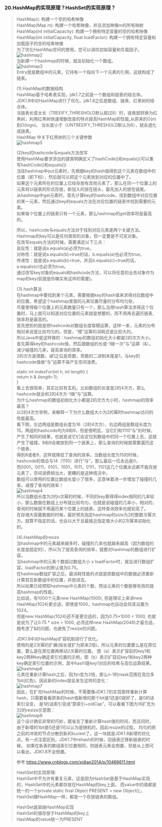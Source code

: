 ### 20.HashMap的实现原理？HashSet的实现原理？
> HashMap(): 构建一个空的哈希映像                         
  HashMap(Map m): 构建一个哈希映像，并且添加映像m的所有映射                 
  HashMap(int initialCapacity): 构建一个拥有特定容量的空的哈希映像                   
  HashMap(int initialCapacity, float loadFactor): 构建一个拥有特定容量和加载因子的空的哈希映像                
> 为了优化HashMap空间的使用，您可以调优初始容量和负载因子。              
> ![hashmap2](http://github.com/xidianlina/practice/raw/master//java_practice/topic/picture/hashmap2.png)           
> 当新建一个hashmap的时候，就会初始化一个数组。                
> ![hashmap3](http://github.com/xidianlina/practice/raw/master//java_practice/topic/picture/hashmap3.png)               
> Entry就是数组中的元素，它持有一个指向下一个元素的引用，这就构成了链表。                
>               
>           
> (1).HashMap的数据结构                                
> HashMap基于哈希表实现，jdk1.7之前是一个数组和链表的结合体。                  
> JDK1.8中对HashMap进行了优化。jdk1.8之后是数组、链表、红黑树的结合体。              
> 当链表长度太长（TREEIFY_THRESHOLD默认超过8）时，链表就转换为红黑树，利用红黑树快速增删改查的特点提高HashMap的性能,从原来的O(n)到O(logn)。
>当长度小于（UNTREEIFY_THRESHOLD默认为6），就会退化成链表。                        
  HashMap 中关于红黑树的三个关键参数                 
> ![hashmap5](http://github.com/xidianlina/practice/raw/master//java_practice/topic/picture/hashmap5.png)               
>
> (2)key的hashcode与equals方法改写                
> 使用HashMap要求添加的键类明确定义了hashCode()和equals()(可以重写hashCode()和equals())         
> 当往hashmap中put元素时，先根据key的hash值得到这个元素在数组中的位置（即下标），然后就可以把这个元素放到对应的位置中了。          
> 如果这个元素所在的位置上已经存放有其他元素了，那么在同一个位置上的元素将以链表的形式存放，新加入的放在链头，最先加入的放在链尾。          
> 从hashmap中get元素时，首先计算key的hashcode，找到数组中对应位置的某一元素，然后通过key的equals方法在对应位置的链表中找到需要的元素。     
> 如果每个位置上的链表只有一个元素，那么hashmap的get效率将是最高的。            
>
> 所以，hashcode与equals方法对于找到对应元素是两个关键方法。                  
  Hashmap的key可以是任何类型的对象，但一定要是不可变对象。                  
  在改写equals方法的时候，需要满足以下三点：              
  自反性：就是说a.equals(a)必须为true。            
  对称性：就是说a.equals(b)=true的话，b.equals(a)也必须为true。            
  传递性：就是说a.equals(b)=true，并且b.equals(c)=true的话，a.equals(c)也必须为true。         
  通过改写key对象的equals和hashcode方法，可以将任意的业务对象作为map的key(前提是你确实有这样的需要)。            
>
> (3).hash算法            
> 在hashmap中要找到某个元素，需要根据key的hash值来求得对应数组中的位置。希望这个hashmap里面的元素位置尽量的分布均匀些，         
> 尽量使得每个位置上的元素数量只有一个，那么当用hash算法求得这个位置时，马上就可以知道对应位置的元素就是想要的，而不用再去遍历链表,效率将是最高的。               
  首先想到的就是把hashcode对数组长度取模运算，这样一来，元素的分布相对来说是比较均匀的。但是，“模”运算的消耗还是比较大的。             
> 所以Java中是这样做的：hashmap的数组初始化大小都是2的次方大小。首先算得key的hashcode值，然后跟数组的长度-1做一次“与”运算（&）。             
> 减少碰撞的几率，提高查询的效率。              
> 2的次方是偶数，减1之后是奇数，奇数的二进制末尾是1，与key的hashcode值做“与”运算不易产生空间浪费。                
>               
> static int indexFor(int h, int length) {                                      
         return h & (length-1);                               
  }                         
  看上去很简单，其实比较有玄机。比如数组的长度是2的4次方，那么hashcode就会和2的4次方-1做“与”运算。                                    
  为什么hashmap的数组初始化大小都是2的次方大小时，hashmap的效率最高？                   
  以2的4次方举例，来解释一下为什么数组大小为2的幂时hashmap访问的性能最高。                         
  看下图，左边两组是数组长度为16（2的4次方），右边两组是数组长度为15。两组的hashcode均为8和9，但是很明显，当它们和1110“与”的时候，           
> 产生了相同的结果，也就是说它们会定位到数组中的同一个位置上去，这就产生了碰撞，8和9会被放到同一个链表上，那么查询的时候就需要遍历这个链表，                
> 得到8或者9，这样就降低了查询的效率。当数组长度为15的时候，hashcode的值会与14（1110）进行“与”，那么最后一位永远是0，              
> 而0001，0011，0101，1001，1011，0111，1101这几个位置永远都不能存放元素了，空间浪费相当大，更糟的是这种情况中，         
> 数组可以使用的位置比数组长度小了很多，这意味着进一步增加了碰撞的几率，减慢了查询的效率！              
> ![hashmap4](http://github.com/xidianlina/practice/raw/master//java_practice/topic/picture/hashmap4.png)                               
> 所以当数组长度为2的n次幂的时候，不同的key算得得index相同的几率较小，那么数据在数组上分布就比较均匀，也就是说碰撞的几率小，相对的，查询的时候就不用遍历某个位置上的链表，这样查询效率也就较高了。                                              
  在存储大容量数据的时候，最好预先指定hashmap的size为2的整数次幂次方。就算不指定的话，也会以大于且最接近指定值大小的2次幂来初始化的。                            
>                   
> (4).HashMap的resize                
> 当hashmap中的元素越来越多时，碰撞的几率也就越来越高（因为数组的长度是固定的），所以为了提高查询的效率，就要对hashmap的数组进行扩容。             
> 当hashmap中的元素个数超过数组大小 x loadFactor时，就会进行数组扩容，loadFactor的默认值为0.75。              
> 在hashmap数组扩容之后，最消耗性能的点就是原数组中的数据必须重新计算其在新数组中的位置，并放进去。          
> 所以如果已经预知hashmap中元素的个数，预设元素的个数能够有效的提高hashmap的性能。           
> 比如说，有1000个元素new HashMap(1000), 但是理论上来讲new HashMap(1024)更合适，即使是1000，hashmap也自动会将其设置为1024。      
> 但是new HashMap(1024)还不是更合适的，因为0.75*1000 < 1000, 也就是说为了让0.75 * size > 1000, 必须这样new HashMap(2048)才最合适，既考虑了&的问题，也避免了resize的问题。                                      
>                                                
> JDK1.8中对HashMap扩容机制进行了优化。         
> 使用的是2次幂的扩展(指长度扩为原来2倍)，所以元素的位置要么是在原位置，要么是在原位置再移动2次幂的位置。
> 图（a）表示扩容前的key1和key2两种key确定索引位置的示例，图（b）表示扩容后key1和key2两种key确定索引位置的示例，其中hash1是key1对应的哈希与高位运算结果。              
> ![hashmap6](http://github.com/xidianlina/practice/raw/master//java_practice/topic/picture/hashmap6.png)                                          
> 元素在重新计算hash之后，因为n变为2倍，那么n-1的mask范围在高位多1bit(红色)，因此新的index就会发生这样的变化：            
> ![hashmap7](http://github.com/xidianlina/practice/raw/master//java_practice/topic/picture/hashmap7.png)           
> 因此，在扩充HashMap的时候，不需要像JDK1.7的实现那样重新计算hash，只需要看看原来的hash值新增的那个bit是1还是0就好了，是0的话索引没变，
> 是1的话索引变成“原索引+oldCap”，可以看看下图为16扩充为32的resize示意图：                    
> ![hashmap8](http://github.com/xidianlina/practice/raw/master//java_practice/topic/picture/hashmap8.png)               
> 这个设计确实非常的巧妙，既省去了重新计算hash值的时间，而且同时，由于新增的1bit是0还是1可以认为是随机的，因此resize的过程，
> 均匀的把之前的冲突的节点分散到新的bucket了。这一块就是JDK1.8新增的优化点。有一点注意区别，JDK1.7中rehash的时候，旧链表迁移新链表的时候，
> 如果在新表的数组索引位置相同，则链表元素会倒置，但是从上图可以看出，JDK1.8不会倒置。                                          
>                                     
> 参考 https://www.cnblogs.com/xidian2014/p/10466611.html                 
>                   
> HashSet的实现原理:                                                                                   
> HashSet中不允许有重复元素，这是因为HashSet是基于HashMap实现的，HashSet中的元素都存放在HashMap的key上面，
> 而value中的值都是统一的一个private static final Object PRESENT = new Object();。HashSet跟HashMap一样，都是一个存放链表的数组。                
>               
> HashSet底层由HashMap实现               
  HashSet的值存放于HashMap的key上              
  HashMap的value统一为PRESENT                       